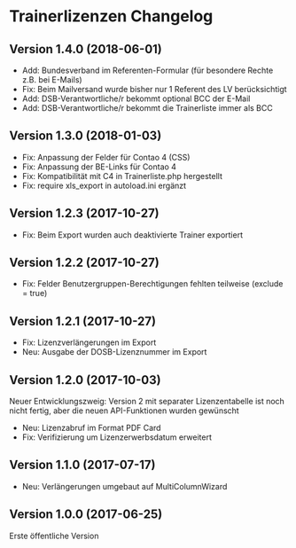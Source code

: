 # Trainerlizenzen Changelog

## Version 1.4.0 (2018-06-01)

- Add: Bundesverband im Referenten-Formular (für besondere Rechte z.B. bei E-Mails)
- Fix: Beim Mailversand wurde bisher nur 1 Referent des LV berücksichtigt
- Add: DSB-Verantwortliche/r bekommt optional BCC der E-Mail
- Add: DSB-Verantwortliche/r bekommt die Trainerliste immer als BCC

## Version 1.3.0 (2018-01-03)

- Fix: Anpassung der Felder für Contao 4 (CSS)
- Fix: Anpassung der BE-Links für Contao 4
- Fix: Kompatibilität mit C4 in Trainerliste.php hergestellt
- Fix: require xls_export in autoload.ini ergänzt

## Version 1.2.3 (2017-10-27)

- Fix: Beim Export wurden auch deaktivierte Trainer exportiert

## Version 1.2.2 (2017-10-27)

- Fix: Felder Benutzergruppen-Berechtigungen fehlten teilweise (exclude = true)

## Version 1.2.1 (2017-10-27)

- Fix: Lizenzverlängerungen im Export
- Neu: Ausgabe der DOSB-Lizenznummer im Export

## Version 1.2.0 (2017-10-03)

Neuer Entwicklungszweig: Version 2 mit separater Lizenzentabelle ist noch nicht fertig, aber die neuen API-Funktionen wurden gewünscht

- Neu: Lizenzabruf im Format PDF Card
- Fix: Verifizierung um Lizenzerwerbsdatum erweitert

## Version 1.1.0 (2017-07-17)

- Neu: Verlängerungen umgebaut auf MultiColumnWizard

## Version 1.0.0 (2017-06-25)

Erste öffentliche Version
